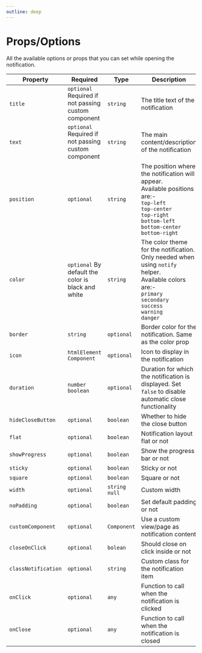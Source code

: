 ```yaml
---
outline: deep
---
```


# Props/Options

All the available options or props that you can set while opening the notification.


| Property          |Required   | Type                  | Description                                       |
| ----------------- |---------- | --------------------- | ------------------------------------------------- |
|`title`            |`optional` Required if not passing custom component |`string`| The title text of the notification|
|`text`             |`optional` Required if not passing custom component | `string`|The main content/description of the notification|
|`position`         |`optional`|`string`| The position where the notification will appear.<br>Available positions are:-<br> ``top-left``<br> ``top-center`` <br> ``top-right``<br> ``bottom-left``<br>``bottom-center``<br>``bottom-right``|
|`color`            |`optional` By default the color is black and white |`string`| The color theme for the notification. Only needed when using ``notify`` helper.<br>Available colors are:-<br> ``primary``<br> ``secondary`` <br> ``success``<br> ``warning``<br>``danger``|
|`border`           | `string`|`optional`|Border color for the notification. Same as the color prop|
|`icon`|`htmlElement` `Component`|`optional`|Icon to display in the notification|
|`duration`         |`number` `boolean`|`optional`|Duration for which the notification is displayed. Set ``false`` to disable automatic close functionality|
|`hideCloseButton`  |`optional`|`boolean`|Whether to hide the close button|
|`flat`             |`optional`|`boolean`|Notification layout flat or not|
|`showProgress`     |`optional`|``boolean``|Show the progress bar or not|
|`sticky`           |`optional`|`boolean`|Sticky or not|
|`square`           |`optional`|`boolean`|Square or not|
|`width`            |`optional`|`string` `null`|Custom width|
|`noPadding`        |`optional`| `boolean`|Set default padding or not|
|`customComponent`  |`optional`|``Component``|Use a custom view/page as notification content|
|`closeOnClick`     |`optional`|``bolean``|Should close on click inside or not|
|`classNotification`|`optional`|``string``|Custom class for the notification item|
|`onClick`          |`optional`|`any`|Function to call when the notification is clicked|
|`onClose`          |`optional`|`any`|Function to call when the notification is closed|
